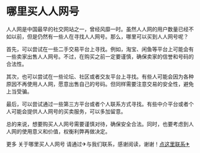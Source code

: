 # 哪里买人人网号

人人网是中国最早的社交网站之一，曾经风靡一时。虽然人人网的用户数量已经不如以前，但是仍然有一些人在寻找人人网号。那么，哪里可以买到人人网号呢？

首先，可以尝试在一些二手交易平台上寻找。例如，淘宝、闲鱼等平台上可能会有一些卖家出售人人网号。不过，在购买之前一定要谨慎，确保卖家的信誉和号码的合法性。

其次，也可以尝试在一些论坛、社区或者交友平台上寻找。有些人可能会因为各种原因不再使用人人网，愿意出售自己的号码。但同样需要注意交易的安全性，避免上当受骗。

最后，可以尝试通过一些第三方平台或者个人联系方式寻找。有些中介平台或者个人可能会提供人人网号的买卖服务，可以多加留意。

总的来说，想要购买人人网号需要谨慎对待，确保安全合法。同时，也要考虑到人人网的使用意义和价值，权衡利弊再做决定。

更多 关于哪里买人人网号 请通过✈与我们联系，感谢阅读，谢谢！[点这里联系✈](https://lm.k02.cc)